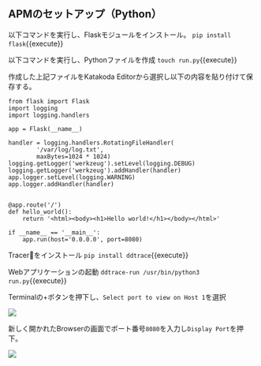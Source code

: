 ## APMのセットアップ（Python）

以下コマンドを実行し、Flaskモジュールをインストール。
`pip install flask`{{execute}}

以下コマンドを実行し、Pythonファイルを作成
`touch run.py`{{execute}}

作成した上記ファイルをKatakoda Editorから選択し以下の内容を貼り付けて保存する。

```
from flask import Flask
import logging
import logging.handlers

app = Flask(__name__)

handler = logging.handlers.RotatingFileHandler(
        '/var/log/log.txt',
        maxBytes=1024 * 1024)
logging.getLogger('werkzeug').setLevel(logging.DEBUG)
logging.getLogger('werkzeug').addHandler(handler)
app.logger.setLevel(logging.WARNING)
app.logger.addHandler(handler) 


@app.route('/')
def hello_world():
    return '<html><body><h1>Hello world!</h1></body></html>'
 
if __name__ == '__main__':
    app.run(host='0.0.0.0', port=8080)
```

Tracerをインストール
`pip install ddtrace`{{execute}}

Webアプリケーションの起動
`ddtrace-run /usr/bin/python3 run.py`{{execute}}

Terminalの+ボタンを押下し、`Select port to view on Host 1`を選択

![](https://p-qkfgo2.t2.n0.cdn.getcloudapp.com/items/rRubbEDo/e49db587-310e-4d08-a436-e5a90d5ceb5c.jpg?v=d4ef05cf0eca0f621ed608914a879a4f)


新しく開かれたBrowserの画面でポート番号`8080`を入力し`Display Port`を押下。

![](https://p-qkfgo2.t2.n0.cdn.getcloudapp.com/items/kpunnyvE/a93e138e-5b43-4453-8188-cac38d305312.jpg?v=d14ea1a84f62b784f03238b9abab643c)
